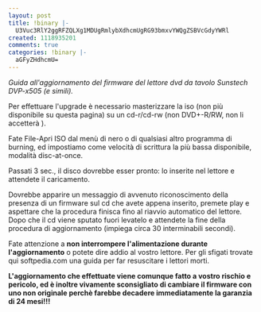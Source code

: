 ```yaml
---
layout: post
title: !binary |-
  U3Vuc3RlY2ggRFZQLXg1MDUgRmlybXdhcmUgRG93bmxvYWQgZSBVcGdyYWRl
created: 1118935201
comments: true
categories: !binary |-
  aGFyZHdhcmU=
---
```


*Guida all'aggiornamento del firmware del lettore dvd da tavolo Sunstech
DVP-x505 (e simili).*

Per effettuare l'upgrade è necessario masterizzare la iso (non più disponibile su questa pagina) su un cd-r/cd-rw (non DVD+-R/RW, non li accetterà ).

Fate File-Apri ISO dal menù di nero o di qualsiasi altro programma di
burning, ed impostiamo come velocità di scrittura la più bassa
disponibile, modalità disc-at-once.

Passati 3 sec., il disco dovrebbe esser pronto: lo inserite nel lettore e attendete il caricamento.

Dovrebbe apparire un messaggio di avvenuto riconoscimento della presenza di un firmware sul cd che avete appena inserito, premete play e aspettare che la procedura finisca fino al riavvio automatico del lettore. Dopo che il cd viene sputato fuori levatelo e attendete la fine della procedura di aggiornamento (impiega circa 30 interminabili secondi).

Fate attenzione a <strong>non interrompere l'alimentazione durante l'aggiornamento</strong> o potete dire addio al vostro lettore.
Per gli sfigati trovate qui softpedia.com una guida per far resuscitare i lettori morti.

<strong>L'aggiornamento che effettuate viene comunque fatto a vostro
rischio e pericolo, ed è inoltre vivamente sconsigliato di cambiare il
firmware con uno non originale perchè farebbe decadere immediatamente la garanzia di 24 mesi!!!</strong>
